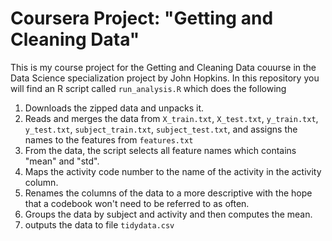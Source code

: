 # Coursera Project: "Getting and Cleaning Data"

This is my course project for the Getting and Cleaning Data couurse in the Data Science specialization project by John Hopkins. In this repository you will find an R script called `run_analysis.R` which does the following

1. Downloads the zipped data and unpacks it.
2. Reads and merges the data from `X_train.txt`, `X_test.txt`, `y_train.txt`, `y_test.txt`, `subject_train.txt`, `subject_test.txt`, and assigns the names to the features from `features.txt`
3. From the data, the script selects all feature names which contains "mean" and "std".
4. Maps the activity code number to the name of the activity in the activity column.
5. Renames the columns of the data to a more descriptive with the hope that a codebook won't need to be referred to as often.
6. Groups the data by subject and activity and then computes the mean.
7. outputs the data to file `tidydata.csv`